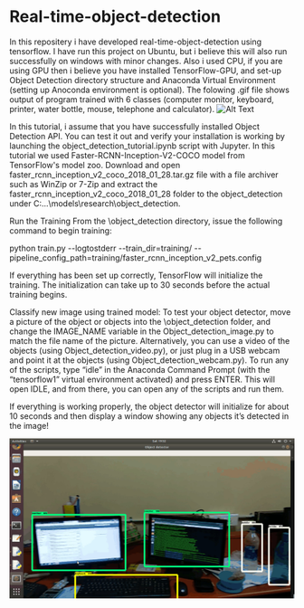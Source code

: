# Real-time-object-detection
In this repositery i have developed real-time-object-detection using tensorflow. I have run this project on Ubuntu, but i believe this will also run successfully on windows with minor changes. Also i used CPU, if you are using GPU then i believe you have installed TensorFlow-GPU, and set-up Object Detection directory structure and Anaconda Virtual Environment (setting up Anoconda environment is optional). The folowing .gif file shows output of program trained with 6 classes (computer monitor, keyboard, printer, water bottle, mouse, telephone and calculator).
![Alt Text](desktop-animation7.gif)

In this tutorial, i assume that you have successfully installed Object Detection API. You can test it out and verify your installation is working by launching the object_detection_tutorial.ipynb script with Jupyter. In this tutorial we used Faster-RCNN-Inception-V2-COCO model from TensorFlow's model zoo. Download and open faster_rcnn_inception_v2_coco_2018_01_28.tar.gz file with a file archiver such as WinZip or 7-Zip and extract the faster_rcnn_inception_v2_coco_2018_01_28 folder to the object_detection under C:\...\models\research\object_detection.

Run the Training
 From the \object_detection directory, issue the following command to begin training:
 
 python train.py --logtostderr --train_dir=training/ --pipeline_config_path=training/faster_rcnn_inception_v2_pets.config
 
 If everything has been set up correctly, TensorFlow will initialize the training. The initialization can take up to 30 seconds before the actual training begins.
 
 Classify new image using trained model:
 To test your object detector, move a picture of the object or objects into the \object_detection folder, and change the IMAGE_NAME variable in the Object_detection_image.py to match the file name of the picture. Alternatively, you can use a video of the objects (using Object_detection_video.py), or just plug in a USB webcam and point it at the objects (using Object_detection_webcam.py). 
 To run any of the scripts, type “idle” in the Anaconda Command Prompt (with the “tensorflow1” virtual environment activated) and press ENTER. This will open IDLE, and from there, you can open any of the scripts and run them.

If everything is working properly, the object detector will initialize for about 10 seconds and then display a window showing any objects it’s detected in the image!


![Alt Text](detected.jpg)
      

 


